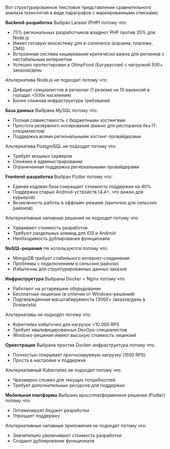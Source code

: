 Вот структурированное текстовое представление сравнительного анализа технологий в виде параграфов с маркированными списками:

**Backend-разработка**
Выбран Laravel (PHP) потому что:
- 75% региональных разработчиков владеют PHP против 35% для Node.js
- Имеет готовую экосистему для e-commerce (корзина, платежи, CMS)
- Встроенная система кэширования критически важна для регионов с нестабильным интернетом
- Успешно протестирован в OlimpFood (Бугуруслан) с нагрузкой 500+ заказов/день

Альтернатива Node.js не подходит потому что:
- Дефицит специалистов в регионах (1 резюме на 10 вакансий в городах <500к населения)
- Более сложная инфраструктура требований

**База данных**
Выбрана MySQL потому что:
- Полная совместимость с бюджетными хостингами
- Простота резервного копирования (важно для ресторанов без IT-специалистов)
- Поддержка всеми региональными хостинг-провайдерами

Альтернатива PostgreSQL не подходит потому что:
- Требует мощных серверов
- Сложнее в администрировании
- Ограниченная поддержка региональными провайдерами

**Frontend-разработка**
Выбран Flutter потому что:
- Единая кодовая база сокращает стоимость поддержки на 40%
- Поддержка старых Android-устройств (4.4+, что важно для курьеров)
- Возможность работы в оффлайн-режиме (критично для сельских районов)

Альтернативные нативные решения не подходят потому что:
- Удваивают стоимость разработки
- Требуют раздельных команд для iOS и Android
- Необходимость дублирования функционала

**NoSQL-решения**
Не используются потому что:
- MongoDB требует стабильного интернет-соединения
- Проблемы с подключением в сельских районах
- Избыточны для структурированных данных заказов

**Инфраструктура**
Выбраны Docker + Nginx потому что:
- Работают на устаревшем оборудовании
- Бесплатные лицензии (в отличие от Windows-решений)
- Подтвержденная масштабируемость (3000+ заказов/день в Dostavista)

Альтернативы не подходят потому что:
- Kubernetes избыточен для нагрузок <10 000 RPS
- Требует квалифицированных DevOps-специалистов
- Windows-решения имеют высокую стоимость лицензий

**Оркестрация**
Выбрана простая Docker-инфраструктура потому что:
- Полностью покрывает прогнозируемую нагрузку (1500 RPS)
- Проста в настройке и поддержке

Альтернативный Kubernetes не подходит потому что:
- Чрезмерно сложен для текущих потребностей
- Требует дополнительных ресурсов для поддержки

**Мобильная платформа**
Выбрано кроссплатформенное решение (Flutter) потому что:
- Оптимизирует бюджет разработки
- Упрощает поддержку

Альтернативные нативные приложения не подходят потому что:
- Значительно увеличивают стоимость разработки
- Создают дублирование функционала